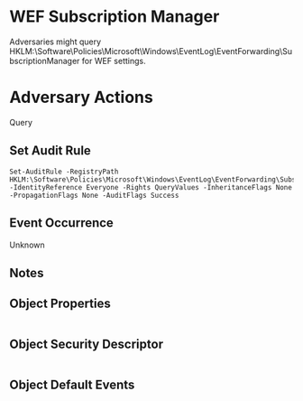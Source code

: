 # WEF Subscription Manager

Adversaries might query HKLM:\Software\Policies\Microsoft\Windows\EventLog\EventForwarding\SubscriptionManager for WEF settings.

# Adversary Actions

Query

## Set Audit Rule

```
Set-AuditRule -RegistryPath HKLM:\Software\Policies\Microsoft\Windows\EventLog\EventForwarding\SubscriptionManager -IdentityReference Everyone -Rights QueryValues -InheritanceFlags None -PropagationFlags None -AuditFlags Success
```

## Event Occurrence

Unknown

## Notes


## Object Properties

```

```

## Object Security Descriptor

```

```

## Object Default Events